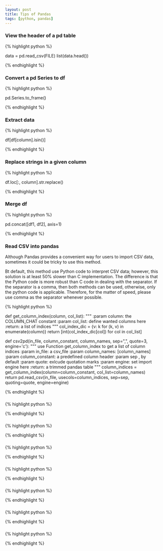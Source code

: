 ```yaml
---
layout: post
title: Tips of Pandas
tags: [python, pandas]
---
```


### View the header of a pd table

{% highlight python %}

data = pd.read_csv(FILE)
list(data.head())

{% endhighlight %}


### Convert a pd Series to df

{% highlight python %}

pd.Series.to_frame()

{% endhighlight %}

### Extract data

{% highlight python %}

df[df[column].isin()]

{% endhighlight %}

### Replace strings in a given column

{% highlight python %}

df.loc[:, column].str.replace()

{% endhighlight %}


### Merge df

{% highlight python %}

pd.concat([df1, df2], axis=1)

{% endhighlight %}


### Read CSV into pandas

Although Pandas provides a convenient way for users to import CSV data, sometimes it could be tricky to use this method.

Bt default, this method use Python code to interpret CSV data; however, this solution is at least 50% slower than C implementation. The difference is that the Python code is more robust than C code in dealing with the separator. If the separator is a comma, then both methods can be used, otherwise, only the python code is applicable. Therefore, for the matter of speed, please use comma as the separator whenever possible.

{% highlight python %}

def get_column_index(column, col_list):
    """
    :param column: the COLUMN_CHAT constant
    :param col_list: define wanted columns here
    :return: a list of indices
    """
    col_index_dic = {v: k for (k, v) in enumerate(column)}
    return [int(col_index_dic[col]) for col in col_list]

def csv2pd(in_file, column_constant, column_names, sep=",", quote=3, engine='c'):
    """
    use Function get_column_index to get a list of column indices
    :param in_file: a csv_file
    :param column_names: [column_names]
    :param column_constant: a predefined column header
    :param sep , by default
    :param quote: exlcude quotation marks
    :param engine: set import engine here
    :return: a trimmed pandas table
    """
    column_indices = get_column_index(column=column_constant, col_list=column_names)
    return pd.read_csv(in_file, usecols=column_indices, sep=sep, quoting=quote, engine=engine)

{% endhighlight %}

###

{% highlight python %}


{% endhighlight %}

###

{% highlight python %}


{% endhighlight %}

###

{% highlight python %}


{% endhighlight %}

###

{% highlight python %}


{% endhighlight %}

###

{% highlight python %}


{% endhighlight %}

###

{% highlight python %}


{% endhighlight %}

###

{% highlight python %}


{% endhighlight %}
